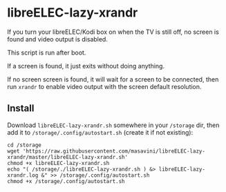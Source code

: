 # libreELEC-lazy-xrandr

If you turn your libreELEC/Kodi box on when the TV is still off, no screen is
found and video output is disabled.

This script is run after boot.

If a screen is found, it just exits without doing anything.

If no screen screen is found, it will wait for a screen to be connected, then
run `xrandr` to enable video output with the screen default resolution.

## Install

Download `libreELEC-lazy-xrandr.sh` somewhere in your `/storage` dir, then add
it to `/storage/.config/autostart.sh` (create it if not existing):

```
cd /storage
wget 'https://raw.githubusercontent.com/masavini/libreELEC-lazy-xrandr/master/libreELEC-lazy-xrandr.sh'
chmod +x libreELEC-lazy-xrandr.sh
echo "( /storage/./libreELEC-lazy-xrandr.sh ) &> libreELEC-lazy-xrandr.log &" >> /storage/.config/autostart.sh
chmod +x /storage/.config/autostart.sh
```
